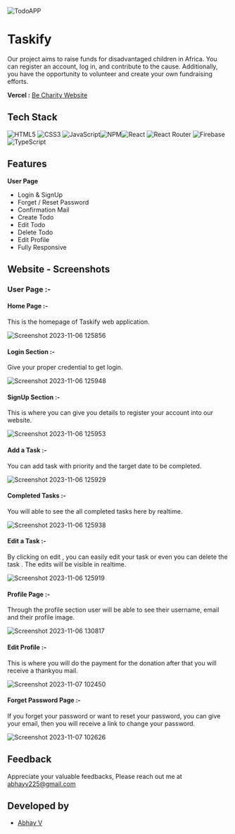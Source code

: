 
![TodoAPP](https://i.ibb.co/fvRfGTv/Taskify.png)





# Taskify
Our project aims to raise funds for disadvantaged children in Africa. You can register an account, log in, and contribute to the cause. Additionally, you have the opportunity to volunteer and create your own fundraising efforts. 

**Vercel :**  [Be Charity Website](https://becharity.vercel.app/)
## Tech Stack

![HTML5](https://img.shields.io/badge/html5-%23E34F26.svg?style=for-the-badge&logo=html5&logoColor=white) ![CSS3](https://img.shields.io/badge/css3-%231572B6.svg?style=for-the-badge&logo=css3&logoColor=white) ![JavaScript](https://img.shields.io/badge/javascript-%23323330.svg?style=for-the-badge&logo=javascript&logoColor=%23F7DF1E)![NPM](https://img.shields.io/badge/NPM-%23CB3837.svg?style=for-the-badge&logo=npm&logoColor=white)![React](https://img.shields.io/badge/react-%2320232a.svg?style=for-the-badge&logo=react&logoColor=%2361DAFB) ![React Router](https://img.shields.io/badge/React_Router-CA4245?style=for-the-badge&logo=react-router&logoColor=white) 
![Firebase](https://img.shields.io/badge/Firebase-FFCA28?style=for-the-badge&logo=firebase&logoColor=white) ![TypeScript](https://img.shields.io/badge/TypeScript-3178C6?style=for-the-badge&logo=typescript&logoColor=white)



## Features

**User Page**
- Login & SignUp
- Forget / Reset Password
- Confirmation Mail
- Create Todo
- Edit Todo
- Delete Todo
- Edit Profile
- Fully Responsive


## Website - Screenshots

### User Page :-

#### Home Page :-
This is the homepage of Taskify web application.

![Screenshot 2023-11-06 125856](https://i.ibb.co/qYLqG16/progress.png)


#### Login Section :-
Give your proper credential to get login.

![Screenshot 2023-11-06 125948](https://i.ibb.co/n6Z6Ld8/Signin.png)


#### SignUp Section :-

This is where you can give you details to register your account into our website.

![Screenshot 2023-11-06 125953](https://i.ibb.co/p31hTbW/signup.png)




#### Add a Task :-

You can add task with priority and the target date to be completed.

![Screenshot 2023-11-06 125929](https://i.ibb.co/Gd2Jg9c/addtask.png)


#### Completed Tasks :-

You will able to see the all completed tasks here by realtime.

![Screenshot 2023-11-06 125938](https://i.ibb.co/vQGJHXG/completed.png)

#### Edit a Task :-

By clicking on edit , you can easily edit your task or even you can delete the task . The edits will be visible in realtime.

![Screenshot 2023-11-06 125919](https://i.ibb.co/Z17fZq4/Edit-task.png)


#### Profile Page :-

Through the profile section user will be able to see their username, email and their profile image.

![Screenshot 2023-11-06 130817](https://i.ibb.co/gms8PCF/profile.png)


#### Edit Profile :-

This is where you will do the payment for the donation after that you will receive a thankyou mail.

![Screenshot 2023-11-07 102450](https://i.ibb.co/WFm9GBD/edit-Profile.png)



#### Forget Password Page  :-

If you forget your password or want to reset your password, you can give your email, then you will receive a link to change your password.

![Screenshot 2023-11-07 102626](https://i.ibb.co/GJRr1XN/reset.png)




## Feedback

 Appreciate your valuable feedbacks, Please reach out me at abhayv225@gmail.com


## Developed by
- [Abhay V](https://github.com/abii225)

